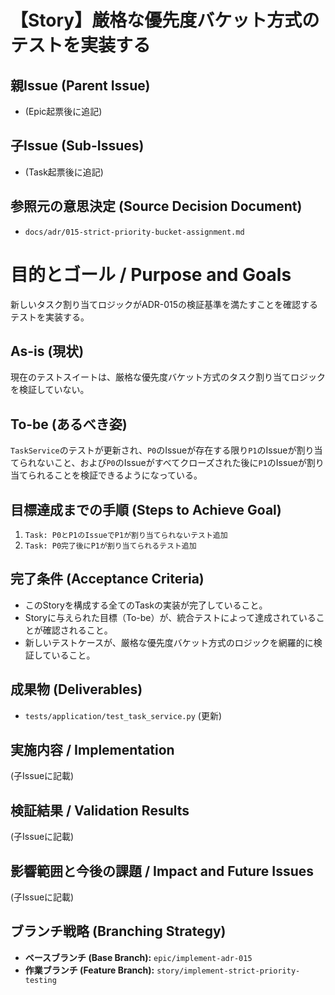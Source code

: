 # 【Story】厳格な優先度バケット方式のテストを実装する

## 親Issue (Parent Issue)
- (Epic起票後に追記)

## 子Issue (Sub-Issues)
- (Task起票後に追記)

## 参照元の意思決定 (Source Decision Document)
- `docs/adr/015-strict-priority-bucket-assignment.md`

# 目的とゴール / Purpose and Goals
新しいタスク割り当てロジックがADR-015の検証基準を満たすことを確認するテストを実装する。

## As-is (現状)
現在のテストスイートは、厳格な優先度バケット方式のタスク割り当てロジックを検証していない。

## To-be (あるべき姿)
`TaskService`のテストが更新され、`P0`のIssueが存在する限り`P1`のIssueが割り当てられないこと、および`P0`のIssueがすべてクローズされた後に`P1`のIssueが割り当てられることを検証できるようになっている。

## 目標達成までの手順 (Steps to Achieve Goal)
1. `Task: P0とP1のIssueでP1が割り当てられないテスト追加`
2. `Task: P0完了後にP1が割り当てられるテスト追加`

## 完了条件 (Acceptance Criteria)
- このStoryを構成する全てのTaskの実装が完了していること。
- Storyに与えられた目標（To-be）が、統合テストによって達成されていることが確認されること。
- 新しいテストケースが、厳格な優先度バケット方式のロジックを網羅的に検証していること。

## 成果物 (Deliverables)
- `tests/application/test_task_service.py` (更新)

## 実施内容 / Implementation
(子Issueに記載)

## 検証結果 / Validation Results
(子Issueに記載)

## 影響範囲と今後の課題 / Impact and Future Issues
(子Issueに記載)

## ブランチ戦略 (Branching Strategy)
- **ベースブランチ (Base Branch):** `epic/implement-adr-015`
- **作業ブランチ (Feature Branch):** `story/implement-strict-priority-testing`
